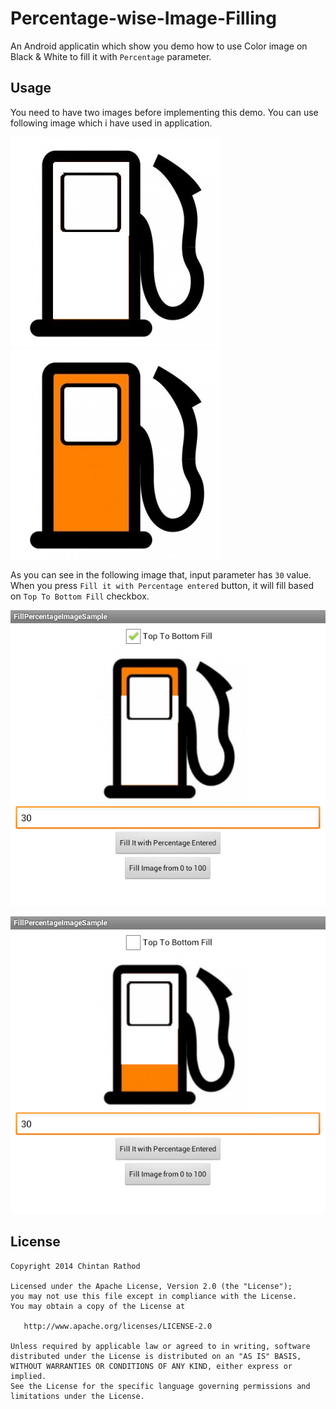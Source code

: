 Percentage-wise-Image-Filling
=============================

An Android applicatin which show you demo how to use Color image on Black & White to fill it with `Percentage` 
parameter.

Usage
-------

You need to have two images before implementing this demo. You can use following image which i have used in application.

![Black & White Image](FillPercentageImageSample/res/drawable-hdpi/petrolpump_simple.jpg) 
![Color Image](FillPercentageImageSample/res/drawable-hdpi/petrolpump.jpg)

As you can see in the following image that, input parameter has `30` value. When you press `Fill it with Percentage entered` button, it will fill based on `Top To Bottom Fill` checkbox.

![Top To Bottom Filling](TopToBottomFilling.png)

![Bottom To Top Filling](BottomToTopFilling.png)


License
-------

    Copyright 2014 Chintan Rathod

    Licensed under the Apache License, Version 2.0 (the "License");
    you may not use this file except in compliance with the License.
    You may obtain a copy of the License at

       http://www.apache.org/licenses/LICENSE-2.0

    Unless required by applicable law or agreed to in writing, software
    distributed under the License is distributed on an "AS IS" BASIS,
    WITHOUT WARRANTIES OR CONDITIONS OF ANY KIND, either express or implied.
    See the License for the specific language governing permissions and
    limitations under the License.
